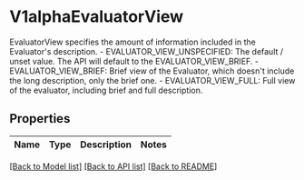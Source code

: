 # V1alphaEvaluatorView

EvaluatorView specifies the amount of information included in the Evaluator's description.   - EVALUATOR_VIEW_UNSPECIFIED: The default / unset value. The API will default to the EVALUATOR_VIEW_BRIEF.  - EVALUATOR_VIEW_BRIEF: Brief view of the Evaluator, which doesn't include the long description, only the brief one.  - EVALUATOR_VIEW_FULL: Full view of the evaluator, including brief and full description.

## Properties

Name | Type | Description | Notes
------------ | ------------- | ------------- | -------------

[[Back to Model list]](../README.md#documentation-for-models) [[Back to API list]](../README.md#documentation-for-api-endpoints) [[Back to README]](../README.md)


